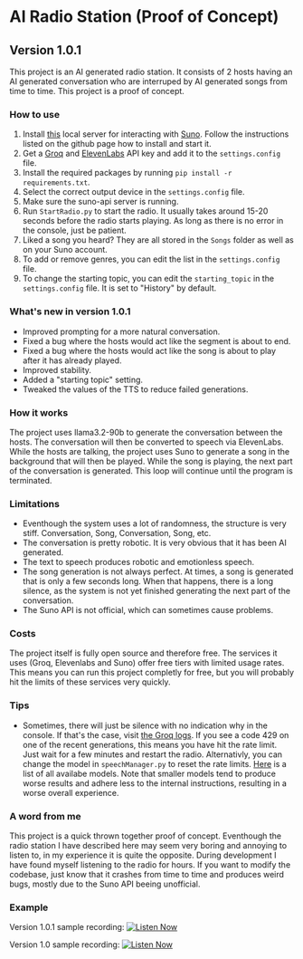 # AI Radio Station (Proof of Concept)
## Version 1.0.1

This project is an AI generated radio station. It consists of 2 hosts having an AI generated conversation who are interruped by AI generated songs from time to time. This project is a proof of concept.

### How to use
1. Install [this](https://github.com/gcui-art/suno-api?tab=readme-ov-file) local server for interacting with [Suno](https://Suno.com). Follow the instructions listed on the github page how to install and start it.
2. Get a [Groq](https://groq.com/) and [ElevenLabs](https://elevenlabs.io/) API key and add it to the `settings.config` file.
3. Install the required packages by running `pip install -r requirements.txt`.
4. Select the correct output device in the `settings.config` file.
5. Make sure the suno-api server is running.
6. Run `StartRadio.py` to start the radio. It usually takes around 15-20 seconds before the radio starts playing. As long as there is no error in the console, just be patient.
7. Liked a song you heard? They are all stored in the `Songs` folder as well as on your Suno account.
8. To add or remove genres, you can edit the list in the `settings.config` file.
9. To change the starting topic, you can edit the `starting_topic` in the `settings.config` file. It is set to "History" by default.

### What's new in version 1.0.1
- Improved prompting for a more natural conversation.
- Fixed a bug where the hosts would act like the segment is about to end.
- Fixed a bug where the hosts would act like the song is about to play after it has already played.
- Improved stability.
- Added a "starting topic" setting.
- Tweaked the values of the TTS to reduce failed generations.

### How it works
The project uses llama3.2-90b to generate the conversation between the hosts. The conversation will then be converted to speech via ElevenLabs. While the hosts are talking, the project uses Suno to generate a song in the background that will then be played. While the song is playing, the next part of the conversation is generated. This loop will continue until the program is terminated.

### Limitations
- Eventhough the system uses a lot of randomness, the structure is very stiff. Conversation, Song, Conversation, Song, etc.
- The conversation is pretty robotic. It is very obvious that it has been AI generated.
- The text to speech produces robotic and emotionless speech.
- The song generation is not always perfect. At times, a song is generated that is only a few seconds long. When that happens, there is a long silence, as the system is not yet finished generating the next part of the conversation.
- The Suno API is not official, which can sometimes cause problems.

### Costs
The project itself is fully open source and therefore free. The services it uses (Groq, Elevenlabs and Suno) offer free tiers with limited usage rates. This means you can run this project completly for free, but you will probably hit the limits of these services very quickly.

### Tips
- Sometimes, there will just be silence with no indication why in the console. If that's the case, visit [the Groq logs](https://console.groq.com/settings/logs). If you see a code 429 on one of the recent generations, this means you have hit the rate limit. Just wait for a few minutes and restart the radio. Alternativly, you can change the model in `speechManager.py` to reset the rate limits. [Here](https://console.groq.com/settings/limits) is a list of all availabe models. Note that smaller models tend to produce worse results and adhere less to the internal instructions, resulting in a worse overall experience.

### A word from me
This project is a quick thrown together proof of concept. Eventhough the radio station I have described here may seem very boring and annoying to listen to, in my experience it is quite the opposite. During development I have found myself listening to the radio for hours. If you want to modify the codebase, just know that it crashes from time to time and produces weird bugs, mostly due to the Suno API beeing unofficial.

### Example
Version 1.0.1 sample recording:
[![Listen Now](https://img.shields.io/badge/Listen-Now-orange)](https://soundcloud.com/julian-679307453/ai-radio-sample-recording-for-version-101)

Version 1.0 sample recording:
[![Listen Now](https://img.shields.io/badge/Listen-Now-orange)](https://soundcloud.com/julian-679307453/ai-radio-example-recording)

